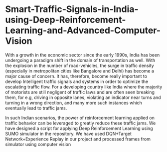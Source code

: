 # Smart-Traffic-Signals-in-India-using-Deep-Reinforcement-Learning-and-Advanced-Computer-Vision

With a growth in the economic sector since the early 1990s, India has been undergoing a paradigm shift in the domain of transportation as well. With the explosion in the number of road-vehicles, the surge in traffic density (especially in metropolitan cities like Bangalore and Delhi) has become a major cause of concern. It has, therefore, become really important to develop Intelligent traffic signals and systems in order to optimize the escalating traffic flow. For a developing country like India where the majority of motorists are still negligent of traffic laws and are often seen breaking them, for e.g, driving in opposite lanes, violating an indicator near turns and turning in a wrong direction, and many more such instances which eventually lead to traffic jams.

In such Indian scenarios, the power of reinforcement learning applied on traffic behavior can be leveraged to greatly reduce these traffic jams.
We have designed a script for applying Deep Reinforcement Learning using SUMO simulator in the repository.
We have used DQN+Target Network+Experience Replay in our project and processed frames from simulator using computer vision
